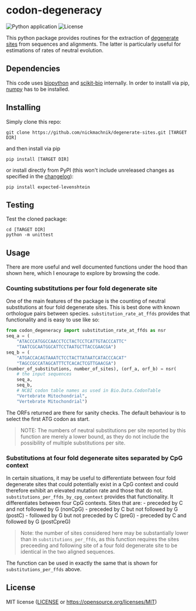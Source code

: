 
# codon-degeneracy
![Python application](https://github.com/nickmachnik/codon-degeneracy/workflows/Python%20application/badge.svg)
![License](https://img.shields.io/github/license/nickmachnik/codon-degeneracy)

This python package provides routines for the extraction of [degenerate sites](https://en.wikipedia.org/wiki/Codon_degeneracy) from sequences and alignments. The latter is particularly useful for estimations of rates of neutral evolution.

## Dependencies

This code uses [biopython](https://biopython.org/) and [scikit-bio](http://scikit-bio.org/) internally. In order to installl via pip, [numpy](https://numpy.org/) has to be installed.

## Installing

Simply clone this repo:

```
git clone https://github.com/nickmachnik/degenerate-sites.git [TARGET DIR]
```

and then install  via pip
```
pip install [TARGET DIR]
```

or install directly from PyPI (this won't include unreleased changes as specified in the [changelog](CHANGELOG.md)):
```
pip install expected-levenshtein
```

## Testing

Test the cloned package:
```
cd [TARGET DIR]
python -m unittest
```

## Usage

There are more useful and well documented functions under the hood than shown here, which I enourage to explore by browsing the code.

### Counting substitutions per four fold degenerate site

One of the main features of the package is the counting of neutral substitutions at four fold degenerate sites.
This is best done with known orthologue pairs between species.
`substitution_rate_at_ffds` provides that functionality and is easy to use like so:
```python
from codon_degeneracy import substitution_rate_at_ffds as nsr
seq_a = (
    "ATACCCATGGCCAACCTCCTACTCCTCATTGTACCCATTC"
    "TAATCGCAATGGCATTCCTAATGCTTACCGAACGA")
seq_b = (
    "ATGACCACAGTAAATCTCCTACTTATAATCATACCCACAT"
    "TAGCCGCCATAGCATTTCTCACACTCGTTGAACGA")
(number_of_substitutions, number_of_sites), (orf_a, orf_b) = nsr(
    # the input sequences
    seq_a,
    seq_b,
    # NCBI codon table names as used in Bio.Data.CodonTable
    "Vertebrate Mitochondrial",
    "Vertebrate Mitochondrial")
```
The ORFs returned are there for sanity checks. The default behaviour is to select the first ATG codon
as start.

> NOTE: The numbers of neutral substitutions per site reported by this function are merely a lower bound,
> as they do not include the possibility of multiple substitutions per site.

### Substitutions at four fold degenerate sites separated by CpG context

In certain situations, it may be useful to differentiate between four fold degenerate sites
that could potentially exist in a CpG context and could therefore exhibit an elevated
mutation rate and those that do not. `substitutions_per_ffds_by_cpg_context` provides that
functionality.
It differentiates between four CpG contexts. Sites that are:
    - preceded by C and not followed by G (nonCpG)
    - preceded by C but not followed by G (postC)
    - followed by G but not preceded by C (preG)
    - preceded by C and followed by G (postCpreG)

> Note: the number of sites considered here may be substantially lower than
> in `substitutions_per_ffds`, as this function requires the sites
> preceeding and following site of a four fold degenerate site
> to be identical in the two aligned sequences.

The function can be used in exactly the same that is shown for `substitutions_per_ffds` above.

## License

MIT license ([LICENSE](LICENSE.txt) or https://opensource.org/licenses/MIT)

<!-- 
End with an example of getting some data out of the system or using it for a little demo

## Running the tests

Explain how to run the automated tests for this system

### Break down into end to end tests

Explain what these tests test and why

```
Give an example
```

### And coding style tests

Explain what these tests test and why

```
Give an example
```

## Deployment

Add additional notes about how to deploy this on a live system

## Built With

* [Dropwizard](http://www.dropwizard.io/1.0.2/docs/) - The web framework used
* [Maven](https://maven.apache.org/) - Dependency Management
* [ROME](https://rometools.github.io/rome/) - Used to generate RSS Feeds

## Contributing

Please read [CONTRIBUTING.md](https://gist.github.com/PurpleBooth/b24679402957c63ec426) for details on our code of conduct, and the process for submitting pull requests to us.

## Versioning

We use [SemVer](http://semver.org/) for versioning. For the versions available, see the [tags on this repository](https://github.com/your/project/tags).

## Authors

* **Billie Thompson** - *Initial work* - [PurpleBooth](https://github.com/PurpleBooth)

See also the list of [contributors](https://github.com/your/project/contributors) who participated in this project.

## License

This project is licensed under the MIT License - see the [LICENSE.md](LICENSE.md) file for details

## Acknowledgments

* Hat tip to anyone whose code was used
* Inspiration
* etc

 -->